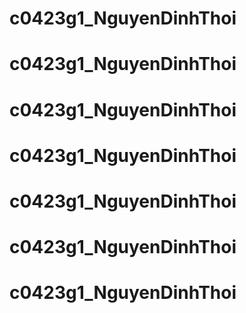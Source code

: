 # c0423g1_NguyenDinhThoi
# c0423g1_NguyenDinhThoi
# c0423g1_NguyenDinhThoi
# c0423g1_NguyenDinhThoi
# c0423g1_NguyenDinhThoi
# c0423g1_NguyenDinhThoi
# c0423g1_NguyenDinhThoi
